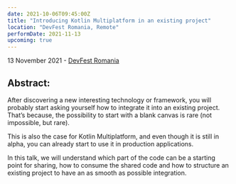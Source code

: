 ```yaml
---
date: 2021-10-06T09:45:00Z
title: "Introducing Kotlin Multiplatform in an existing project"
location: "DevFest Romania, Remote"
performDate: 2021-11-13
upcoming: true
---
```


13 November 2021 - [DevFest Romania](https://gdg.community.dev/events/details/google-gdg-bucharest-presents-devfest-romania-2021/)

## Abstract:

After discovering a new interesting technology or framework, you will probably start asking yourself how to integrate it into an existing project. That’s because, the possibility to start with a blank canvas is rare (not impossible, but rare).

This is also the case for Kotlin Multiplatform, and even though it is still in alpha, you can already start to use it in production applications.

In this talk, we will understand which part of the code can be a starting point for sharing, how to consume the shared code and how to structure an existing project to have an as smooth as possible integration.
